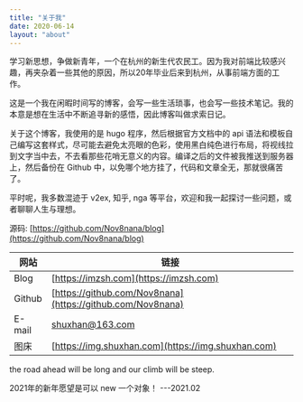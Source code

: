 ```yaml
---
title: "关于我"
date: 2020-06-14
layout: "about"
---
```


学习新思想，争做新青年，一个在杭州的新生代农民工。因为我对前端比较感兴趣，再夹杂着一些其他的原因，所以20年毕业后来到杭州，从事前端方面的工作。

这是一个我在闲暇时间写的博客，会写一些生活琐事，也会写一些技术笔记。我的本意是想在生活中不断追寻新的感悟，因此博客叫做求索日记。

关于这个博客，我使用的是 hugo 程序，然后根据官方文档中的 api 语法和模板自己编写这套样式，尽可能去避免太亮眼的色彩，使用黑白纯色进行布局，将视线拉到文字当中去，不去看那些花哨无意义的内容。编译之后的文件被我推送到服务器上，然后备份在 Github 中，以免哪个地方挂了，代码和文章全无，那就很痛苦了。

平时呢，我多数混迹于 v2ex, 知乎, nga 等平台，欢迎和我一起探讨一些问题，或者聊聊人生与理想。

源码: [https://github.com/Nov8nana/blog](https://github.com/Nov8nana/blog)

|  网站  | 链接  |
|  ----  | ----  |
| Blog | [https://imzsh.com](https://imzsh.com) |
| Github | [https://github.com/Nov8nana](https://github.com/Nov8nana) |
| E-mail | shuxhan@163.com |
| 图床 | [https://img.shuxhan.com](https://img.shuxhan.com) |

the road ahead will be long and our climb will be steep.

2021年的新年愿望是可以 new 一个对象！ ---2021.02
